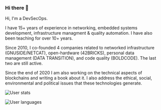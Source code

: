 ### Hi there 👋

Hi, I'm a DevSecOps.

I have 15+ years of experience in networking, embedded systems development, infrastructure managment & quality automation.
I have also been teaching for over 10+ years.

Since 2010, I co-founded 4 companies related to networked infrastructure (GNUSIDE/NETCAT), open-hardware (42BRICKS), personal data management (DATA TRANSITION), and code quality (BOLDCODE). The last two are still active.

Since the end of 2020 I am also working on the technical aspects of blockchains and writing a book about it. I also address the ethical, social, environmental and political issues that these technologies generate.

<!--
**glenux/glenux** is a ✨ _special_ ✨ repository because its `README.md` (this file) appears on your GitHub profile.

Here are some ideas to get you started:

- 🔭 I’m currently working on ...
- 🌱 I’m currently learning ...
- 👯 I’m looking to collaborate on ...
- 🤔 I’m looking for help with ...
- 💬 Ask me about ...
- 📫 How to reach me: ...
- 😄 Pronouns: ...
- ⚡ Fun fact: ...
-->

<!-- widgets from https://github.com/anuraghazra/github-readme-stats#github-stats-card -->

![User stats](https://github-readme-stats.vercel.app/api?username=glenux&count_private=true&show_icons=true)

![User languages](https://github-readme-stats.vercel.app/api/top-langs/?username=glenux&hide=javascript,css,html,actionscript,shell,makefile,scss,nsis,dockerfile&langs_count=6&layout=compact)
